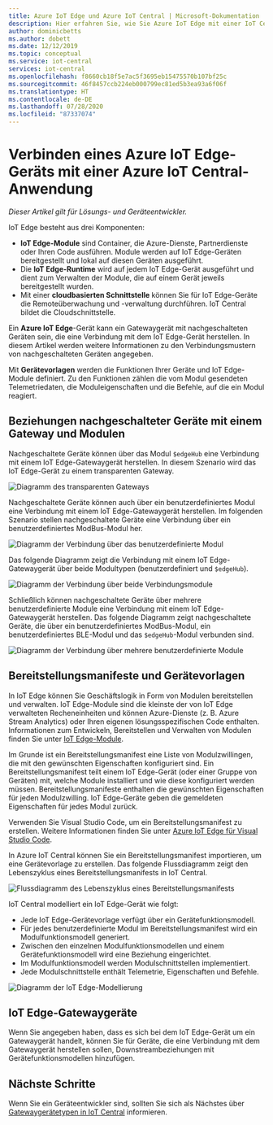 ```yaml
---
title: Azure IoT Edge und Azure IoT Central | Microsoft-Dokumentation
description: Hier erfahren Sie, wie Sie Azure IoT Edge mit einer IoT Central-Anwendung verwenden.
author: dominicbetts
ms.author: dobett
ms.date: 12/12/2019
ms.topic: conceptual
ms.service: iot-central
services: iot-central
ms.openlocfilehash: f8660cb18f5e7ac5f3695eb15475570b107bf25c
ms.sourcegitcommit: 46f8457ccb224eb000799ec81ed5b3ea93a6f06f
ms.translationtype: HT
ms.contentlocale: de-DE
ms.lasthandoff: 07/28/2020
ms.locfileid: "87337074"
---
```

# <a name="connect-azure-iot-edge-devices-to-an-azure-iot-central-application"></a>Verbinden eines Azure IoT Edge-Geräts mit einer Azure IoT Central-Anwendung

*Dieser Artikel gilt für Lösungs- und Geräteentwickler.*

IoT Edge besteht aus drei Komponenten:

* **IoT Edge-Module** sind Container, die Azure-Dienste, Partnerdienste oder Ihren Code ausführen. Module werden auf IoT Edge-Geräten bereitgestellt und lokal auf diesen Geräten ausgeführt.
* Die **IoT Edge-Runtime** wird auf jedem IoT Edge-Gerät ausgeführt und dient zum Verwalten der Module, die auf einem Gerät jeweils bereitgestellt wurden.
* Mit einer **cloudbasierten Schnittstelle** können Sie für IoT Edge-Geräte die Remoteüberwachung und -verwaltung durchführen. IoT Central bildet die Cloudschnittstelle.

Ein **Azure IoT Edge**-Gerät kann ein Gatewaygerät mit nachgeschalteten Geräten sein, die eine Verbindung mit dem IoT Edge-Gerät herstellen. In diesem Artikel werden weitere Informationen zu den Verbindungsmustern von nachgeschalteten Geräten angegeben.

Mit **Gerätevorlagen** werden die Funktionen Ihrer Geräte und IoT Edge-Module definiert. Zu den Funktionen zählen die vom Modul gesendeten Telemetriedaten, die Moduleigenschaften und die Befehle, auf die ein Modul reagiert.

## <a name="downstream-device-relationships-with-a-gateway-and-modules"></a>Beziehungen nachgeschalteter Geräte mit einem Gateway und Modulen

Nachgeschaltete Geräte können über das Modul `$edgeHub` eine Verbindung mit einem IoT Edge-Gatewaygerät herstellen. In diesem Szenario wird das IoT Edge-Gerät zu einem transparenten Gateway.

![Diagramm des transparenten Gateways](./media/concepts-iot-edge/gateway-transparent.png)

Nachgeschaltete Geräte können auch über ein benutzerdefiniertes Modul eine Verbindung mit einem IoT Edge-Gatewaygerät herstellen. Im folgenden Szenario stellen nachgeschaltete Geräte eine Verbindung über ein benutzerdefiniertes ModBus-Modul her.

![Diagramm der Verbindung über das benutzerdefinierte Modul](./media/concepts-iot-edge/gateway-module.png)

Das folgende Diagramm zeigt die Verbindung mit einem IoT Edge-Gatewaygerät über beide Modultypen (benutzerdefiniert und `$edgeHub`).  

![Diagramm der Verbindung über beide Verbindungsmodule](./media/concepts-iot-edge/gateway-module-transparent.png)

Schließlich können nachgeschaltete Geräte über mehrere benutzerdefinierte Module eine Verbindung mit einem IoT Edge-Gatewaygerät herstellen. Das folgende Diagramm zeigt nachgeschaltete Geräte, die über ein benutzerdefiniertes ModBus-Modul, ein benutzerdefiniertes BLE-Modul und das `$edgeHub`-Modul verbunden sind. 

![Diagramm der Verbindung über mehrere benutzerdefinierte Module](./media/concepts-iot-edge/gateway-module2-transparent.png)

## <a name="deployment-manifests-and-device-templates"></a>Bereitstellungsmanifeste und Gerätevorlagen

In IoT Edge können Sie Geschäftslogik in Form von Modulen bereitstellen und verwalten. IoT Edge-Module sind die kleinste der von IoT Edge verwalteten Recheneinheiten und können Azure-Dienste (z. B. Azure Stream Analytics) oder Ihren eigenen lösungsspezifischen Code enthalten. Informationen zum Entwickeln, Bereitstellen und Verwalten von Modulen finden Sie unter [IoT Edge-Module](../../iot-edge/iot-edge-modules.md).

Im Grunde ist ein Bereitstellungsmanifest eine Liste von Modulzwillingen, die mit den gewünschten Eigenschaften konfiguriert sind. Ein Bereitstellungsmanifest teilt einem IoT Edge-Gerät (oder einer Gruppe von Geräten) mit, welche Module installiert und wie diese konfiguriert werden müssen. Bereitstellungsmanifeste enthalten die gewünschten Eigenschaften für jeden Modulzwilling. IoT Edge-Geräte geben die gemeldeten Eigenschaften für jedes Modul zurück.

Verwenden Sie Visual Studio Code, um ein Bereitstellungsmanifest zu erstellen. Weitere Informationen finden Sie unter [Azure IoT Edge für Visual Studio Code](https://marketplace.visualstudio.com/items?itemName=vsciot-vscode.azure-iot-edge).

In Azure IoT Central können Sie ein Bereitstellungsmanifest importieren, um eine Gerätevorlage zu erstellen. Das folgende Flussdiagramm zeigt den Lebenszyklus eines Bereitstellungsmanifests in IoT Central.

![Flussdiagramm des Lebenszyklus eines Bereitstellungsmanifests](./media/concepts-iot-edge/dmflow.png)

IoT Central modelliert ein IoT Edge-Gerät wie folgt:

* Jede IoT Edge-Gerätevorlage verfügt über ein Gerätefunktionsmodell.
* Für jedes benutzerdefinierte Modul im Bereitstellungsmanifest wird ein Modulfunktionsmodell generiert.
* Zwischen den einzelnen Modulfunktionsmodellen und einem Gerätefunktionsmodell wird eine Beziehung eingerichtet.
* Im Modulfunktionsmodell werden Modulschnittstellen implementiert.
* Jede Modulschnittstelle enthält Telemetrie, Eigenschaften und Befehle.

![Diagramm der IoT Edge-Modellierung](./media/concepts-iot-edge/edgemodelling.png)

## <a name="iot-edge-gateway-devices"></a>IoT Edge-Gatewaygeräte

Wenn Sie angegeben haben, dass es sich bei dem IoT Edge-Gerät um ein Gatewaygerät handelt, können Sie für Geräte, die eine Verbindung mit dem Gatewaygerät herstellen sollen, Downstreambeziehungen mit Gerätefunktionsmodellen hinzufügen.

## <a name="next-steps"></a>Nächste Schritte

Wenn Sie ein Geräteentwickler sind, sollten Sie sich als Nächstes über [Gatewaygerätetypen in IoT Central](./tutorial-define-gateway-device-type.md) informieren.
